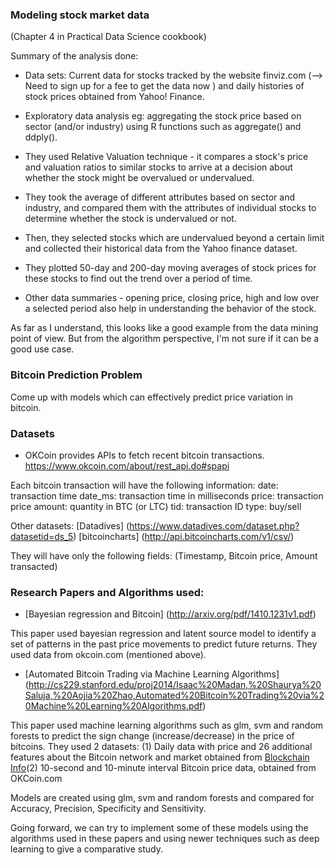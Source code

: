 ### Modeling stock market data 
(Chapter 4 in Practical Data Science cookbook)

Summary of the analysis done:

- Data sets:
Current data for stocks tracked by the website finviz.com (--> Need to sign up for a fee to get the data now )
and daily histories of stock prices obtained from Yahoo! Finance.

- Exploratory data analysis 
eg: aggregating the stock price based on sector (and/or industry) using R functions such as aggregate() and ddply().

- They used Relative Valuation technique - it compares a stock's price and valuation ratios to similar stocks to
arrive at a decision about whether the stock might be overvalued or undervalued.

- They took the average of different attributes based on sector and industry, and compared them with the attributes of individual stocks to determine whether the stock is undervalued or not.

- Then, they selected stocks which are undervalued beyond a certain limit and collected their historical data from the Yahoo finance dataset.

- They plotted 50-day and 200-day moving averages of stock prices for these stocks to find out the trend over a period of time.

- Other data summaries - opening price, closing price, high and low over a selected period also help in understanding the behavior of the stock.


As far as I understand, this looks like a good example from the data mining point of view. But from the algorithm perspective, I'm not sure if it can be a good use case.


### Bitcoin Prediction Problem

Come up with models which can effectively predict price variation in bitcoin.

### Datasets

- OKCoin provides APIs to fetch recent bitcoin transactions.
https://www.okcoin.com/about/rest_api.do#spapi

Each bitcoin transaction will have the following information:
date: transaction time
date_ms: transaction time in milliseconds
price: transaction price
amount: quantity in BTC (or LTC)
tid: transaction ID
type: buy/sell


Other datasets:
[Datadives] (https://www.datadives.com/dataset.php?datasetid=ds_5)
[bitcoincharts] (http://api.bitcoincharts.com/v1/csv/)

They will have only the following fields: (Timestamp, Bitcoin price, Amount transacted)


### Research Papers and Algorithms used:

- [Bayesian regression and Bitcoin] (http://arxiv.org/pdf/1410.1231v1.pdf) 

This paper used bayesian regression and latent source model to identify a set of patterns in the past price movements to predict future returns. They used data from okcoin.com (mentioned above).


- [Automated Bitcoin Trading via Machine Learning Algorithms] (http://cs229.stanford.edu/proj2014/Isaac%20Madan,%20Shaurya%20Saluja,%20Aojia%20Zhao,Automated%20Bitcoin%20Trading%20via%20Machine%20Learning%20Algorithms.pdf)

This paper used machine learning algorithms such as glm, svm and random forests to predict the sign change (increase/decrease) in the price of bitcoins. They used 2 datasets: (1) Daily data with price and 26 additional features about the Bitcoin network and market obtained from [Blockchain Info](https://blockchain.info)(2) 10-second and 10-minute interval Bitcoin price data, obtained from OKCoin.com

Models are created using glm, svm and random forests and compared for Accuracy, Precision, Specificity and Sensitivity.


Going forward, we can try to implement some of these models using the algorithms used in these papers and using newer techniques such as deep learning to give a comparative study.

 
